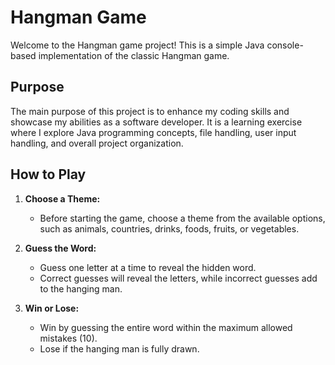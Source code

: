 # Hangman Game

Welcome to the Hangman game project! This is a simple Java console-based implementation of the classic Hangman game.

## Purpose

The main purpose of this project is to enhance my coding skills and showcase my abilities as a software developer. 
It is a learning exercise where I explore Java programming concepts, file handling, user input handling, and overall project organization.

## How to Play

1. **Choose a Theme:**
   - Before starting the game, choose a theme from the available options, such as animals, countries, drinks, foods, fruits, or vegetables.

2. **Guess the Word:**
   - Guess one letter at a time to reveal the hidden word.
   - Correct guesses will reveal the letters, while incorrect guesses add to the hanging man.

3. **Win or Lose:**
   - Win by guessing the entire word within the maximum allowed mistakes (10).
   - Lose if the hanging man is fully drawn.
